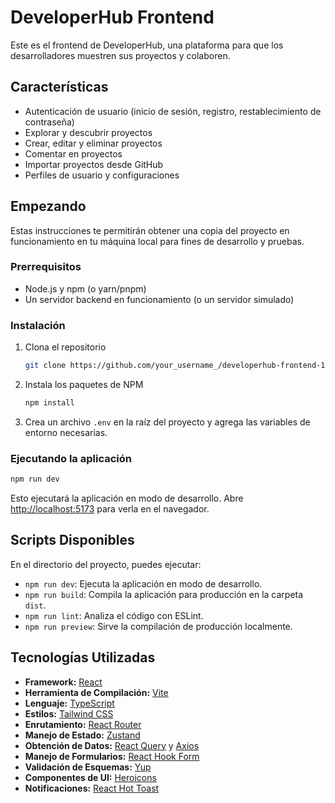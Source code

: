 # DeveloperHub Frontend

Este es el frontend de DeveloperHub, una plataforma para que los desarrolladores muestren sus proyectos y colaboren.

## Características

*   Autenticación de usuario (inicio de sesión, registro, restablecimiento de contraseña)
*   Explorar y descubrir proyectos
*   Crear, editar y eliminar proyectos
*   Comentar en proyectos
*   Importar proyectos desde GitHub
*   Perfiles de usuario y configuraciones

## Empezando

Estas instrucciones te permitirán obtener una copia del proyecto en funcionamiento en tu máquina local para fines de desarrollo y pruebas.

### Prerrequisitos

*   Node.js y npm (o yarn/pnpm)
*   Un servidor backend en funcionamiento (o un servidor simulado)

### Instalación

1.  Clona el repositorio
    ```sh
    git clone https://github.com/your_username_/developerhub-frontend-1.git
    ```
2.  Instala los paquetes de NPM
    ```sh
    npm install
    ```
3.  Crea un archivo `.env` en la raíz del proyecto y agrega las variables de entorno necesarias.

### Ejecutando la aplicación

```sh
npm run dev
```

Esto ejecutará la aplicación en modo de desarrollo. Abre [http://localhost:5173](http://localhost:5173) para verla en el navegador.

## Scripts Disponibles

En el directorio del proyecto, puedes ejecutar:

*   `npm run dev`: Ejecuta la aplicación en modo de desarrollo.
*   `npm run build`: Compila la aplicación para producción en la carpeta `dist`.
*   `npm run lint`: Analiza el código con ESLint.
*   `npm run preview`: Sirve la compilación de producción localmente.

## Tecnologías Utilizadas

*   **Framework:** [React](https://reactjs.org/)
*   **Herramienta de Compilación:** [Vite](https://vitejs.dev/)
*   **Lenguaje:** [TypeScript](https://www.typescriptlang.org/)
*   **Estilos:** [Tailwind CSS](https://tailwindcss.com/)
*   **Enrutamiento:** [React Router](https://reactrouter.com/)
*   **Manejo de Estado:** [Zustand](https://zustand-demo.pmnd.rs/)
*   **Obtención de Datos:** [React Query](https://tanstack.com/query/v5) y [Axios](https://axios-http.com/)
*   **Manejo de Formularios:** [React Hook Form](https://react-hook-form.com/)
*   **Validación de Esquemas:** [Yup](https://github.com/jquense/yup)
*   **Componentes de UI:** [Heroicons](https://heroicons.com/)
*   **Notificaciones:** [React Hot Toast](https://react-hot-toast.com/)

